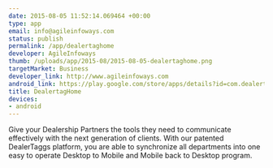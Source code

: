 ```yaml
--- 
date: 2015-08-05 11:52:14.069464 +00:00
type: app
email: info@agileinfoways.com
status: publish
permalink: /app/dealertaghome
developer: AgileInfoways
thumb: /uploads/app/2015-08/2015-08-05-dealertaghome.png
targetMarket: Business
developer_link: http://www.agileinfoways.com
android_link: https://play.google.com/store/apps/details?id=com.dealertaggs
title: DealertagHome
devices: 
- android
---
```


Give your Dealership Partners the tools they need to communicate effectively with the next generation of clients. With our patented DealerTaggs platform, you are able to synchronize all departments into one easy to operate Desktop to Mobile and Mobile back to Desktop program.
